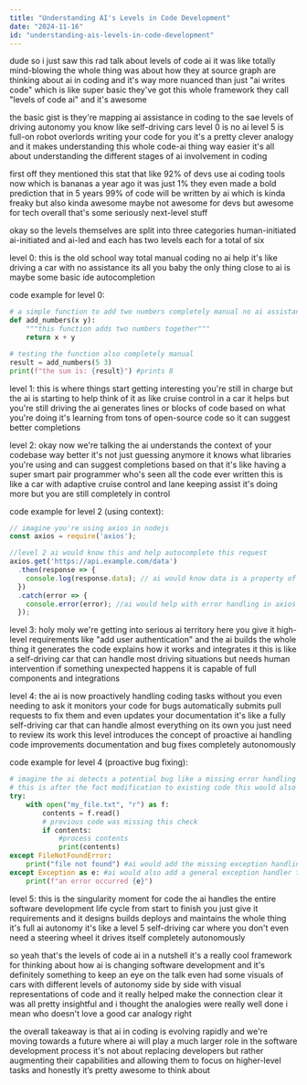 ```yaml
---
title: "Understanding AI's Levels in Code Development"
date: "2024-11-16"
id: "understanding-ais-levels-in-code-development"
---
```


dude so i just saw this rad talk about levels of code ai it was like totally mind-blowing  the whole thing was about how they at source graph are thinking about ai in coding and it's way more nuanced than just "ai writes code" which is like super basic  they've got this whole framework they call "levels of code ai" and it's awesome

the basic gist is they're mapping ai assistance in coding to the sae levels of driving autonomy you know like self-driving cars level 0 is no ai level 5 is full-on robot overlords writing your code for you  it's a pretty clever analogy and it makes understanding this whole code-ai thing way easier  it's all about understanding the different stages of ai involvement in coding

first off they mentioned this stat that like 92% of devs use ai coding tools now which is bananas  a year ago it was just 1%  they even made a bold prediction that in 5 years 99% of code will be written by ai  which is kinda freaky but also kinda awesome maybe not awesome for devs but awesome for tech overall  that's some seriously next-level stuff

okay so the levels themselves are split into three categories human-initiated ai-initiated and ai-led and each has two levels each for a total of six

level 0: this is the old school way total manual coding no ai help  it's like driving a car with no assistance its all you baby  the only thing close to ai is maybe some basic ide autocompletion

code example for level 0:

```python
# a simple function to add two numbers completely manual no ai assistance whatsoever
def add_numbers(x y):
    """this function adds two numbers together"""
    return x + y

# testing the function also completely manual
result = add_numbers(5 3)
print(f"the sum is: {result}") #prints 8
```


level 1:  this is where things start getting interesting you're still in charge but the ai is starting to help  think of it as like cruise control in a car it helps but you're still driving  the ai generates lines or blocks of code based on what you're doing  it's learning from tons of open-source code so it can suggest better completions

level 2: okay now we're talking the ai understands the context of your codebase way better it's not just guessing anymore it knows what libraries you're using and can suggest completions based on that it's like having a super smart pair programmer who's seen all the code ever written  this is like a car with adaptive cruise control and lane keeping assist  it's doing more but you are still completely in control

code example for level 2 (using context):

```javascript
// imagine you're using axios in nodejs
const axios = require('axios');

//level 2 ai would know this and help autocomplete this request
axios.get('https://api.example.com/data')
  .then(response => {
    console.log(response.data); // ai would know data is a property of response in axios
  })
  .catch(error => {
    console.error(error); //ai would help with error handling in axios
  });
```

level 3:  holy moly we're getting into serious ai territory here  you give it high-level requirements like "add user authentication" and the ai builds the whole thing it generates the code explains how it works and integrates it  this is like a self-driving car that can handle most driving situations but needs human intervention if something unexpected happens it is capable of full components and integrations

level 4:  the ai is now proactively handling coding tasks without you even needing to ask  it monitors your code for bugs automatically submits pull requests to fix them and even updates your documentation  it's like a fully self-driving car that can handle almost everything on its own you just need to review its work this level introduces the concept of proactive ai handling code improvements documentation and bug fixes completely autonomously

code example for level 4 (proactive bug fixing):

```python
# imagine the ai detects a potential bug like a missing error handling for a file read operation 
# this is after the fact modification to existing code this would also need to take into consideration existing code to avoid collisions
try:
    with open("my_file.txt", "r") as f:
        contents = f.read()
        # previous code was missing this check
        if contents:
            #process contents
            print(contents)
except FileNotFoundError:
    print("file not found") #ai would add the missing exception handling to improve resilience
except Exception as e: #ai would also add a general exception handler to catch unexpected issues
    print(f"an error occurred {e}")
```


level 5:  this is the singularity moment for code  the ai handles the entire software development life cycle from start to finish  you just give it requirements and it designs builds deploys and maintains the whole thing  it's full ai autonomy  it's like a level 5 self-driving car where you don't even need a steering wheel it drives itself completely autonomously

so yeah that's the levels of code ai in a nutshell it's a really cool framework for thinking about how ai is changing software development and it's definitely something to keep an eye on  the talk even had some visuals of cars with different levels of autonomy side by side with  visual representations of code  and it really helped make the connection clear  it was all pretty insightful and i thought the analogies were really well done i mean who doesn't love a good car analogy right


the overall takeaway is that ai in coding is evolving rapidly and we're moving towards a future where ai will play a much larger role in the software development process  it's not about replacing developers but rather augmenting their capabilities and allowing them to focus on higher-level tasks  and honestly it’s pretty awesome to think about
